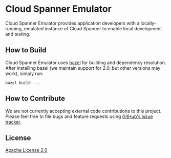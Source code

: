 # Cloud Spanner Emulator

Cloud Spanner Emulator provides application developers with a locally-running,
emulated instance of Cloud Spanner to enable local development and testing.

## How to Build

Cloud Spanner Emulator uses [bazel](https://bazel.build) for building and
dependency resolution. After installing bazel (we maintain support for 2.0,
but other versions may work), simply run:

```bazel build ...```

## How to Contribute

We are not currently accepting external code contributions to this project.
Please feel free to file bugs and feature requests using
[GitHub's issue tracker](https://github.com/googlecloudplatform/cloud_spanner_emulator/issues/new).

## License

[Apache License 2.0](LICENSE)

